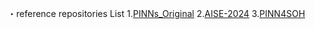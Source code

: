 ・reference repositories List
1.[PINNs_Original](https://github.com/maziarraissi/PINNs) 
2.[AISE-2024](https://github.com/benmoseley/AISE-2024)
3.[PINN4SOH](https://github.com/wang-fujin/PINN4SOH)
